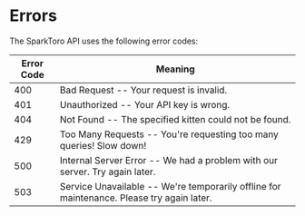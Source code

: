 # Errors

The SparkToro API uses the following error codes:


Error Code | Meaning
---------- | -------
400 | Bad Request -- Your request is invalid.
401 | Unauthorized -- Your API key is wrong.
404 | Not Found -- The specified kitten could not be found.
429 | Too Many Requests -- You're requesting too many queries! Slow down!
500 | Internal Server Error -- We had a problem with our server. Try again later.
503 | Service Unavailable -- We're temporarily offline for maintenance. Please try again later.
